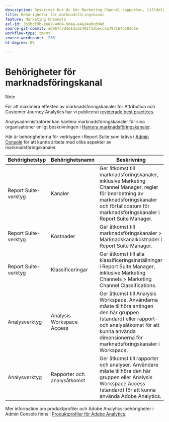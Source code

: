```yaml
---
description: Beskriver hur du kör Marketing Channel-rapporten, tilldelar begränsade administratörsanvändarrättigheter och användargruppbehörigheter till att rapportera.
title: Behörigheter för marknadsföringskanal
feature: Marketing Channels
exl-id: 3b3bcf9b-eee7-4d84-9d4a-e4a24e0cdd4d
source-git-commit: a6967c7d4e1dca5491f13beccaa797167b503d6e
workflow-type: tm+mt
source-wordcount: '230'
ht-degree: 0%

---
```


# Behörigheter för marknadsföringskanal

>[!NOTE]
>
>För att maximera effekten av marknadsföringskanaler för Attribution och Customer Journey Analytics har vi publicerat [reviderade best practices](/help/components/c-marketing-channels/mchannel-best-practices.md).
>
>Analysadministratörer kan hantera marknadsföringskanaler för sina organisationer enligt beskrivningen i [Hantera marknadsföringskanaler](/help/admin/tools/manage-rs/edit-settings/marketing-channels/c-channels.md).

Här är behörigheterna för verktygen i Report Suite som krävs i [Admin Console](https://adminconsole.adobe.com/) för att kunna arbeta med olika aspekter av marknadsföringskanaler.

| Behörighetstyp | Behörighetsnamn | Beskrivning |
|---|---|---|
| Report Suite-verktyg | Kanaler | Ger åtkomst till marknadsföringskanaler, inklusive Marketing Channel Manager, regler för bearbetning av marknadsföringskanaler och förfallodatum för marknadsföringskanaler i Report Suite Manager. |
| Report Suite-verktyg | Kostnader | Ger åtkomst till marknadsföringskanaler > Marknadskanalkostnader i Report Suite Manager. |
| Report Suite-verktyg | Klassificeringar | Ger åtkomst till alla klassificeringsinställningar i Report Suite Manager, inklusive Marketing Channels > Marketing Channel Classifications. |
| Analysverktyg | Analysis Workspace Access | Ger åtkomst till Analysis Workspace. Användarna måste tillhöra antingen den här gruppen (standard) eller rapport- och analysåtkomst för att kunna använda dimensionerna för marknadsföringskanaler i Workspace. |
| Analysverktyg | Rapporter och analysåtkomst | Ger åtkomst till rapporter och analyser. Användare måste tillhöra den här gruppen eller Analysis Workspace Access (standard) för att kunna använda Adobe Analytics. |

Mer information om produktprofiler och Adobe Analytics-behörigheter i Admin Console finns i [Produktprofiler för Adobe Analytics](/help/admin/admin-console/permissions/product-profile.md).

